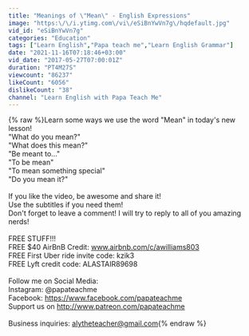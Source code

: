 ```yaml
---
title: "Meanings of \"Mean\" - English Expressions"
image: "https:\/\/i.ytimg.com\/vi\/eSiBnYwVn7g\/hqdefault.jpg"
vid_id: "eSiBnYwVn7g"
categories: "Education"
tags: ["Learn English","Papa teach me","Learn English Grammar"]
date: "2021-11-16T07:18:46+03:00"
vid_date: "2017-05-27T07:00:01Z"
duration: "PT4M27S"
viewcount: "86237"
likeCount: "6056"
dislikeCount: "38"
channel: "Learn English with Papa Teach Me"
---
```

{% raw %}Learn some ways we use the word &quot;Mean&quot; in today's new lesson!<br />&quot;What do you mean?&quot;<br />&quot;What does this mean?&quot;<br />&quot;Be meant to...&quot;<br />&quot;To be mean&quot;<br />&quot;To mean something special&quot;<br />&quot;Do you mean it?&quot;<br /><br />If you like the video, be awesome and share it!<br />Use the subtitles if you need them!<br />Don't forget to leave a comment! I will try to reply to all of you amazing nerds!<br /><br />FREE STUFF!!!<br />FREE $40 AirBnB Credit: www.airbnb.com/c/awilliams803<br />FREE First Uber ride invite code: kzik3<br />FREE Lyft credit code: ALASTAIR89698<br /><br />Follow me on Social Media:<br />Instagram: @papateachme<br />Facebook: <a rel="nofollow" target="blank" href="https://www.facebook.com/papateachme">https://www.facebook.com/papateachme</a><br />Support us on <a rel="nofollow" target="blank" href="http://www.patreon.com/papateachme">http://www.patreon.com/papateachme</a><br /><br />Business inquiries: alytheteacher@gmail.com{% endraw %}
